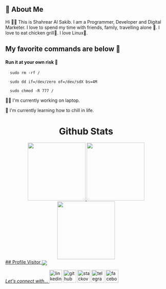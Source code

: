 
## 🚀 About Me
Hi 🙋‍♂️ This is Shahrear Al Sakib. I am a Programmer, Developer and Digital Marketer. I love to spend my time with friends, family, travelling alone 🚴. I love to eat chicken grill🍗. I love Linux🐧. 


## My favorite commands are below 🐒

#### Run it at your own risk 🐸

```
  sudo rm -rf /
```
```
  sudo dd if=/dev/zero of=/dev/sdX bs=4M
```
```
  sudo chmod -R 777 /
```



👩‍💻 I'm currently working on laptop. 

🧠 I'm currently learning how to chill in life. 

<div align="center">
   <h1 align="center">Github Stats</h1>
  <a href="https://github.com/s-a-sakib">
  <img height="180em" src="https://github-readme-stats.vercel.app/api?username=s-a-sakib&show_icons=true&theme=nightowl&include_all_commits=true&count_private=true"/>
  <img height="180em" src="https://github-readme-stats.vercel.app/api/top-langs/?username=s-a-sakib&layout=compact&langs_count=6&theme=nightowl"/>
  <img height="180em" src="https://github-readme-streak-stats.herokuapp.com/?user=s-a-sakib&layout=compact&langs_count=6&theme=nightowl"/>
 </div>
## Profile Visitor
<img align="center" src="https://profile-counter.glitch.me/{s-a-sakib}/count.svg" /> 

*Let's connect with...*
[<img src='https://cdn-icons-png.flaticon.com/512/145/145807.png' alt='linkedin' height='40'>](https://www.linkedin.com/in/shahrear-al-sakib-542408246?utm_source=share&utm_campaign=share_via&utm_content=profile&utm_medium=android_app)
[<img src='https://cdn-icons-png.flaticon.com/512/733/733553.png' alt='github' height='40'>](https://github.com/s-a-sakib)
[<img src='https://cdn-icons-png.flaticon.com/512/2111/2111628.png' alt='stackoverflow' height='40'>](https://stackoverflow.com/users/21314073/shahrear-al-sakib)
[<img src='https://cdn-icons-png.flaticon.com/512/2111/2111646.png' alt='telegram' height='40'>](https://t.me/bonkerbd)
[<img src='https://cdn-icons-png.flaticon.com/512/3670/3670124.png' alt='facebook' height='40'>](https://www.facebook.com/shahrear.alsakib.7/)
